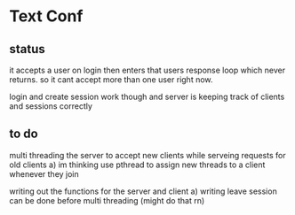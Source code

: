 # Text Conf

## status
it accepts a user on login then enters that users response loop which never returns. 
so it cant accept more than one user right now.

login and create session work though and server is keeping track of clients and sessions correctly 

## to do 
multi threading the server to accept new clients while serveing requests for old clients 
a) im thinking use pthread to assign new threads to a client whenever they join 

writing out the functions for the server and client 
a) writing leave session can be done before multi threading (might do that rn)